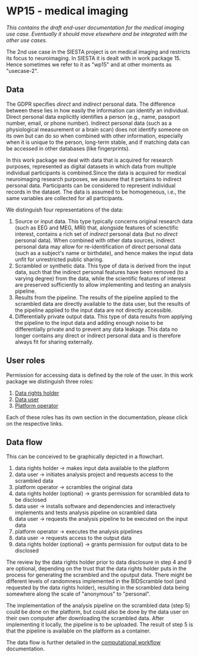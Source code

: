 # WP15 - medical imaging

_This contains the draft end-user documentation for the medical imaging use case. Eventually it should move elsewhere and be integrated with the other use cases._

The 2nd use case in the SIESTA project is on medical imaging and restricts its focus to neuroimaging. In SIESTA it is dealt with in work package 15. Hence sometimes we refer to it as "wp15" and at other moments as "usecase-2".

## Data

The GDPR specifies _direct_ and _indirect_ personal data. The difference between these lies in how easily the information can identify an individual. Direct personal data explicitly identifies a person (e.g., name, passport number, email, or phone number). Indirect personal data (such as a physiological measurement or a brain scan) does not identify someone on its own but can do so when combined with other information, especially when it is unique to the person, long-term stable, and if matching data can be accessed in other databases (like fingerprints).

In this work package we deal with data that is acquired for research purposes, represented as digital datasets in which data from multiple individual participants is combined.Since the data is acquired for medical neuroimaging research purposes, we assume that it pertains to indirect personal data. Participants can be considered to represent individual records in the dataset. The data is assumed to be homogeneous, i.e., the same variables are collected for all participants.

We distinguish four representations of the data:

1. Source or input data. This type typically concerns original research data (such as EEG and MEG, MRI) that, alongside features of scienctific interest, contains a rich set of _indirect_ personal data (but no _direct_ personal data). When combined with other data sources, indirect personal data may allow for re-identification of direct personal data (such as a subject's name or birthdate), and hence makes the input data unfit for unrestricted public sharing.
2. Scrambled or synthetic data. This type of data is derived from the input data, such that the indirect personal features have been removed (to a varying degree) from the data, while the scientific features of interest are preserved sufficiently to allow implementing and testing an analysis pipeline.
3. Results from the pipeline. The results of the pipeline applied to the scrambled data are directly available to the data user, but the results of the pipeline applied to the input data are not directly accessible.
4. Differentially private output data. This type of data results from applying the pipeline to the input data and adding enough noise to be differentially private and to prevent any data leakage. This data no longer contains any direct or indirect personal data and is therefore always fit for sharing externally.

## User roles

Permission for accessing data is defined by the role of the user. In this work package we distinguish three roles:

1. [Data rights holder](data_rights_holder.md)
2. [Data user](data_user.md)
3. [Platform operator](platform_operator.md)

Each of these roles has its own section in the documentation, please click on the respective links.

## Data flow

This can be conceived to be graphically depicted in a flowchart.

1. data rights holder -> makes input data available to the platform
2. data user -> initiates analysis project and requests access to the scrambled data
3. platform operator -> scrambles the original data
4. data rights holder (optional) -> grants permission for scrambled data to be disclosed
5. data user -> installs software and dependencies and interactively implements and tests analysis pipeline on scrambled data
6. data user -> requests the analysis pipeline to be executed on the input data
7. platform operator -> executes the analysis pipelines
8. data user -> requests access to the output data
9. data rights holder (optional) -> grants permission for output data to be disclosed

The review by the data rights holder prior to data disclosure in step 4 and 9 are optional, depending on the trust that the data rights holder puts in the process for generating the scrambled and the oputput data. There might be different levels of randomness implemented in the BIDScramble tool (and requested by the data rights holder), resulting in the scrambled data being somewhere along the scale of "anonymous" to "personal".

The implementation of the analysis pipeline on the scrambled data (step 5) could be done on the platform, but could also be done by the data user on their own computer after downloading the scrambled data. After implementing it locally, the pipeline is to be uploaded. The result of step 5 is that the pipeline is available on the platform as a container.

The data flow is further detailed in the [computational workflow](workflow.md) documentation.
